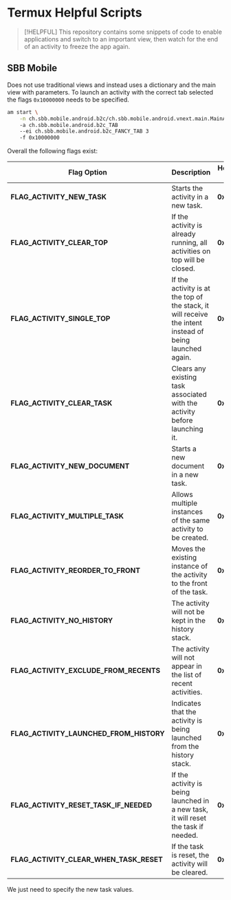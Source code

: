 # Termux Helpful Scripts

> [!HELPFUL]
> This repository contains some snippets of code to enable applications and
> switch to an important view, then watch for the end of an activity to freeze
> the app again.

## SBB Mobile

Does not use traditional views and instead uses a dictionary and the main view
with parameters. To launch an activity with the correct tab selected the flags
`0x10000000` needs to be specified.

```bash
am start \
    -n ch.sbb.mobile.android.b2c/ch.sbb.mobile.android.vnext.main.MainActivity # component name
    -a ch.sbb.mobile.android.b2c_TAB                                           # action name
    --ei ch.sbb.mobile.android.b2c_FANCY_TAB 3                                 # value of tab selector
    -f 0x10000000                                                              # required flag 
```

Overall the following flags exist:


| **Flag Option**                          | **Description**                                                                                     | **Hexadecimal Value** |
|------------------------------------------|-----------------------------------------------------------------------------------------------------|------------------------|
| **FLAG_ACTIVITY_NEW_TASK**               | Starts the activity in a new task.                                                                  | **0x10000000**         |
| **FLAG_ACTIVITY_CLEAR_TOP**              | If the activity is already running, all activities on top will be closed.                          | **0x20000000**         |
| **FLAG_ACTIVITY_SINGLE_TOP**             | If the activity is at the top of the stack, it will receive the intent instead of being launched again. | **0x04000000**         |
| **FLAG_ACTIVITY_CLEAR_TASK**             | Clears any existing task associated with the activity before launching it.                         | **0x00008000**         |
| **FLAG_ACTIVITY_NEW_DOCUMENT**           | Starts a new document in a new task.                                                                | **0x00040000**         |
| **FLAG_ACTIVITY_MULTIPLE_TASK**          | Allows multiple instances of the same activity to be created.                                       | **0x00020000**         |
| **FLAG_ACTIVITY_REORDER_TO_FRONT**       | Moves the existing instance of the activity to the front of the task.                              | **0x00000002**         |
| **FLAG_ACTIVITY_NO_HISTORY**             | The activity will not be kept in the history stack.                                                | **0x00000001**         |
| **FLAG_ACTIVITY_EXCLUDE_FROM_RECENTS**   | The activity will not appear in the list of recent activities.                                     | **0x00000800**         |
| **FLAG_ACTIVITY_LAUNCHED_FROM_HISTORY**  | Indicates that the activity is being launched from the history stack.                              | **0x00001000**         |
| **FLAG_ACTIVITY_RESET_TASK_IF_NEEDED**   | If the activity is being launched in a new task, it will reset the task if needed.                 | **0x00004000**         |
| **FLAG_ACTIVITY_CLEAR_WHEN_TASK_RESET**  | If the task is reset, the activity will be cleared.                                               | **0x00002000**         |

We just need to specify the new task values.

